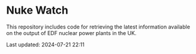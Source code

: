 # Nuke Watch

This repository includes code for retrieving the latest information available on the output of EDF nuclear power plants in the UK.

Last updated: 2024-07-21 22:11